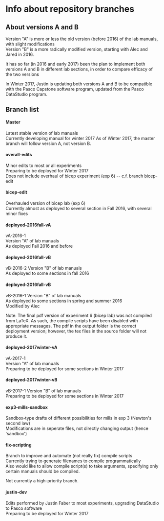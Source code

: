 # Info about repository branches

## About versions A and B
Version "A" is more or less the old version (before 2016)
of the lab manuals, with slight modifications  
Version "B" is a more radically modified version, 
starting with Alec and Jared in 2016.

It has so far (in 2016 and early 2017) been the plan 
to implement both versions A and B in different lab sections,
in order to compare efficacy of the two versions

In Winter 2017, Justin is updating both versions A and B to be compatible with
the Pasco Capstone software program, updated from the Pasco DataStudio program.

## Branch list

#### Master
Latest stable version of lab manuals  
Currently developing manual for winter 2017 
As of Winter 2017, the master branch will follow version A, not version B.

#### overall-edits  
Minor edits to most or all experiments  
Preparing to be deployed for Winter 2017  
Does not include overhaul of bicep experiment (exp 6) -- c.f. branch bicep-edit

#### bicep-edit  
Overhauled version of bicep lab (exp 6)  
Currently almost as deployed to several section in Fall 2016,
with several minor fixes

#### deployed-2016fall-vA  
vA-2016-1  
Version "A" of lab manuals  
As deployed Fall 2016 and before

#### deployed-2016fall-vB  
vB-2016-2
Version "B" of lab manuals  
As deployed to some sections in fall 2016

#### deployed-2016fall-vB  
vB-2016-1
Version "B" of lab manuals  
As deployed to some sections in spring and summer 2016  
Modified by Alec  

Note:  The final pdf version of experiment 6 (bicep lab)
was not compiled from LaTeX.
As such, the compile scripts have been disabled with appropriate messages.
The pdf in the output folder is the correct deployment version;
however, the tex files in the source folder will not produce it.

#### deployed-2017winter-vA  
vA-2017-1  
Version "A" of lab manuals  
Preparing to be deployed for some sections in Winter 2017  

#### deployed-2017winter-vB  
vB-2017-1
Version "B" of lab manuals  
Preparing to be deployed for some sections in Winter 2017 

#### exp3-mills-sandbox  
Sandbox-type drafts of different possibilities for mills in exp 3 (Newton's
second law)  
Modifications are in seperate files, 
not directly changing output (hence 'sandbox')

#### fix-scripting  
Branch to improve and automate (not really fix) compile scripts  
Currently trying to generate filenames to compile programmatically  
Also would like to allow compile script(s) to take arguments,
specifying only certain manuals should be compiled.

Not currently a high-priority branch.

#### justin-dev  
Edits performed by Justin Faber to most experiments, 
upgrading DataStudio to Pasco software  
Preparing to be deployed for Winter 2017  



